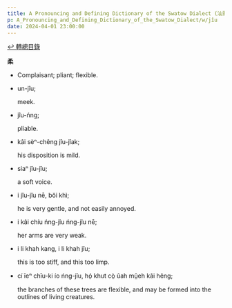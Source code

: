 ```yaml
---
title: A Pronouncing and Defining Dictionary of the Swatow Dialect (汕頭方言音義字典) / jîu
p: A_Pronouncing_and_Defining_Dictionary_of_the_Swatow_Dialect/w/jîu
date: 2024-04-01 23:00:00
---
```


[↩️ 轉總目錄](/A_Pronouncing_and_Defining_Dictionary_of_the_Swatow_Dialect)


**柔**
- Complaisant; pliant; flexible.

- un-jîu;

  meek.

- jîu-ńng;

  pliable.

- kâi sèⁿ-chêng jîu-jîak;

  his disposition is mild.

- siaⁿ jîu-jîu;

  a soft voice.

- i jîu-jîu nē, bŏi khì;

  he is very gentle, and not easily annoyed.

- i kâi chíu ńng-jîu ńng-jîu nē;

  her arms are very weak.

- i li khah kang, i li khah jîu;

  this is too stiff, and this too limp.

- cí īeⁿ chīu-ki ío ńng-jîu, hó̤ khut cò̤ ûah mṳ̂eh kâi hêng;

  the branches of these trees are flexible, and may be formed into the outlines of living creatures.
